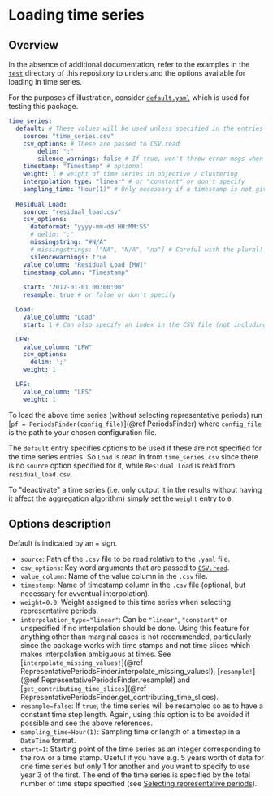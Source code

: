 # Loading time series

## Overview

In the absence of additional documentation, refer to the examples in the [`test`](https://gitlab.kuleuven.be/UCM/representativedaysfinder.jl/-/tree/dev/test) directory of this repository to understand the options available for loading in time series.

For the purposes of illustration, consider [`default.yaml`](https://gitlab.kuleuven.be/UCM/representativedaysfinder.jl/-/blob/dev/test/input_data/default.yaml) which is used for testing this package.

```yaml
time_series:
  default: # These values will be used unless specified in the entries below
    source: "time_series.csv"
    csv_options: # These are passed to CSV.read
        delim: ";"
        silence_warnings: false # If true, won't throw error msgs when reading csv
    timestamp: "Timestamp" # optional
    weight: 1 # weight of time series in objective / clustering
    interpolation_type: "linear" # or "constant" or don't specify
    sampling_time: "Hour(1)" # Only necessary if a timestamp is not given
  
  Residual Load:
    source: "residual_load.csv"
    csv_options: 
      dateformat: "yyyy-mm-dd HH:MM:SS"
      # delim: ";"
      missingstring: "#N/A"
      # missingstrings: ["NA", "N/A", "na"] # Careful with the plural!
      silencewarnings: true
    value_column: "Residual Load [MW]"
    timestamp_column: "Timestamp"
    
    start: "2017-01-01 00:00:00"
    resample: true # or false or don't specify

  Load:
    value_column: "Load"
    start: 1 # Can also specify an index in the CSV file (not including header)

  LFW:
    value_column: "LFW"
    csv_options:
      delim: ';'
    weight: 1

  LFS:
    value_column: "LFS"
    weight: 1
```

To load the above time series (without selecting representative periods) run [`pf = PeriodsFinder(config_file)`](@ref PeriodsFinder) where `config_file` is the path to your chosen configuration file.

The `default` entry specifies options to be used if these are not specified for the time series entries. So `Load` is read in from `time_series.csv` since there is no `source` option specified for it, while `Residual Load` is read from `residual_load.csv`.

To "deactivate" a time series (i.e. only output it in the results without having it affect the aggregation algorithm) simply set the `weight` entry to `0`.

## Options description

Default is indicated by an `=` sign.

* `source`: Path of the `.csv` file to be read relative to the `.yaml` file.
* `csv_options`: Key word arguments that are passed to [`CSV.read`](https://csv.juliadata.org/stable/reading.html).
* `value_column`: Name of the value column in the `.csv` file.
* `timestamp`: Name of timestamp column in the `.csv` file (optional, but necessary for evventual interpolation).
* `weight=0.0`: Weight assigned to this time series when selecting representative periods.
* `interpolation_type="linear"`: Can be `"linear"`, `"constant"` or unspecified if no interpolation should be done. Using this feature for anything other than marginal cases is not recommended, particularly since the package works with time stamps and not time slices which makes interpolation ambiguous at times. See [`interpolate_missing_values!`](@ref RepresentativePeriodsFinder.interpolate_missing_values!), [`resample!`](@ref RepresentativePeriodsFinder.resample!) and [`get_contributing_time_slices`](@ref RepresentativePeriodsFinder.get_contributing_time_slices).
* `resample=false`: If `true`, the time series will be resampled so as to have a constant time step length. Again, using this option is to be avoided if possible and see the above references.
* `sampling_time=Hour(1)`: Sampling time or length of a timestep in a `DateTime` format.
* `start=1`: Starting point of the time series as an integer corresponding to the row or a time stamp. Useful if you have e.g. 5 years worth of data for one time series but only 1 for another and you want to specify to use year 3 of the first. The end of the time series is specified by the total number of time steps specified (see [Selecting representative periods](@ref)).
